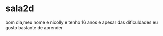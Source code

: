 # sala2d

bom dia,meu nome e nicolly e tenho 16 anos e apesar das dificuldades
eu gosto bastante de aprender
